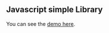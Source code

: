 ## Javascript simple Library

You can see the [demo here](https://guilherme-dev.github.io/library/).
